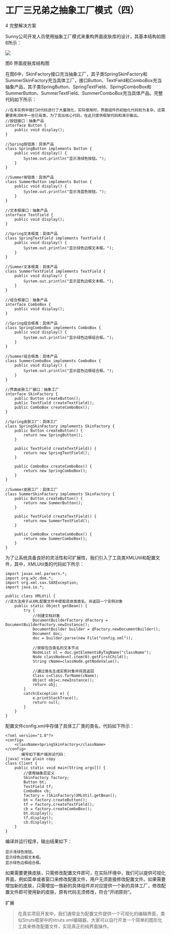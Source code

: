 # 工厂三兄弟之抽象工厂模式（四）

4 完整解决方案

Sunny公司开发人员使用抽象工厂模式来重构界面皮肤库的设计，其基本结构如图6所示：

![](http://img.blog.csdn.net/20130713164620203?watermark/2/text/aHR0cDovL2Jsb2cuY3Nkbi5uZXQvTG92ZUxpb24=/font/5a6L5L2T/fontsize/400/fill/I0JBQkFCMA==/dissolve/70/gravity/SouthEast)

图6 界面皮肤库结构图

在图6中，SkinFactory接口充当抽象工厂，其子类SpringSkinFactory和SummerSkinFactory充当具体工厂，接口Button、TextField和ComboBox充当抽象产品，其子类SpringButton、SpringTextField、SpringComboBox和SummerButton、SummerTextField、SummerComboBox充当具体产品。完整代码如下所示：

```
//在本实例中我们对代码进行了大量简化，实际使用时，界面组件的初始化代码较为复杂，还需要使用JDK中一些已有类，为了突出核心代码，在此只提供框架代码和演示输出。  
//按钮接口：抽象产品  
interface Button {  
    public void display();  
}  
  
//Spring按钮类：具体产品  
class SpringButton implements Button {  
    public void display() {  
        System.out.println("显示浅绿色按钮。");  
    }  
}  
  
//Summer按钮类：具体产品  
class SummerButton implements Button {  
    public void display() {  
        System.out.println("显示浅蓝色按钮。");  
    }     
}  
  
//文本框接口：抽象产品  
interface TextField {  
    public void display();  
}  
  
//Spring文本框类：具体产品  
class SpringTextField implements TextField {  
    public void display() {  
        System.out.println("显示绿色边框文本框。");  
    }  
}  
  
//Summer文本框类：具体产品  
class SummerTextField implements TextField {  
    public void display() {  
        System.out.println("显示蓝色边框文本框。");  
    }     
}  
  
//组合框接口：抽象产品  
interface ComboBox {  
    public void display();  
}  
  
//Spring组合框类：具体产品  
class SpringComboBox implements ComboBox {  
    public void display() {  
        System.out.println("显示绿色边框组合框。");  
    }  
}  
  
//Summer组合框类：具体产品  
class SummerComboBox implements ComboBox {  
    public void display() {  
        System.out.println("显示蓝色边框组合框。");  
    }     
}  
  
//界面皮肤工厂接口：抽象工厂  
interface SkinFactory {  
    public Button createButton();  
    public TextField createTextField();  
    public ComboBox createComboBox();  
}  
  
//Spring皮肤工厂：具体工厂  
class SpringSkinFactory implements SkinFactory {  
    public Button createButton() {  
        return new SpringButton();  
    }  
  
    public TextField createTextField() {  
        return new SpringTextField();  
    }  
  
    public ComboBox createComboBox() {  
        return new SpringComboBox();  
    }  
}  
  
//Summer皮肤工厂：具体工厂  
class SummerSkinFactory implements SkinFactory {  
    public Button createButton() {  
        return new SummerButton();  
    }  
  
    public TextField createTextField() {  
        return new SummerTextField();  
    }  
  
    public ComboBox createComboBox() {  
        return new SummerComboBox();  
    }  
}  
```

为了让系统具备良好的灵活性和可扩展性，我们引入了工具类XMLUtil和配置文件，其中，XMLUtil类的代码如下所示：

```
import javax.xml.parsers.*;  
import org.w3c.dom.*;  
import org.xml.sax.SAXException;  
import java.io.*;  
  
public class XMLUtil {  
//该方法用于从XML配置文件中提取具体类类名，并返回一个实例对象  
    public static Object getBean() {  
        try {  
            //创建文档对象  
            DocumentBuilderFactory dFactory = DocumentBuilderFactory.newInstance();  
            DocumentBuilder builder = dFactory.newDocumentBuilder();  
            Document doc;                             
            doc = builder.parse(new File("config.xml"));   
          
            //获取包含类名的文本节点  
            NodeList nl = doc.getElementsByTagName("className");  
            Node classNode=nl.item(0).getFirstChild();  
            String cName=classNode.getNodeValue();  
              
            //通过类名生成实例对象并将其返回  
            Class c=Class.forName(cName);  
            Object obj=c.newInstance();  
            return obj;  
        }     
        catch(Exception e) {  
            e.printStackTrace();  
            return null;  
        }  
    }  
}  
```

配置文件config.xml中存储了具体工厂类的类名，代码如下所示：

```
<?xml version="1.0"?>  
<config>  
    <className>SpringSkinFactory</className>  
</config>  
       编写如下客户端测试代码：
[java] view plain copy
class Client {  
    public static void main(String args[]) {  
        //使用抽象层定义  
        SkinFactory factory;  
        Button bt;  
        TextField tf;  
        ComboBox cb;  
        factory = (SkinFactory)XMLUtil.getBean();  
        bt = factory.createButton();  
        tf = factory.createTextField();  
        cb = factory.createComboBox();  
        bt.display();  
        tf.display();  
        cb.display();  
    }  
}  
```

编译并运行程序，输出结果如下：

```
显示浅绿色按钮。
显示绿色边框文本框。
显示绿色边框组合框。
```

如果需要更换皮肤，只需修改配置文件即可，在实际环境中，我们可以提供可视化界面，例如菜单或者窗口来修改配置文件，用户无须直接修改配置文件。如果需要增加新的皮肤，只需增加一族新的具体组件并对应提供一个新的具体工厂，修改配置文件即可使用新的皮肤，原有代码无须修改，符合“开闭原则”。
  
扩展

> 在真实项目开发中，我们通常会为配置文件提供一个可视化的编辑界面，类似Struts框架中的struts.xml编辑器，大家可以自行开发一个简单的图形化工具来修改配置文件，实现真正的纯界面操作。
